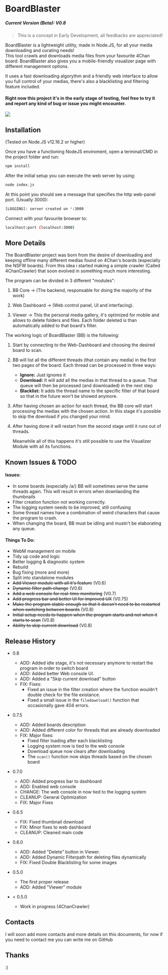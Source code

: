 # BoardBlaster

##### Current Version (Beta): V0.8

> This is a concept in Early Development, all feedbacks are appreciated!

BoardBlaster is a lightweight utility, made in Node.JS, for all your media downloading and curating needs! \
This tool crawls and downloads media files from your favourite 4Chan board. BoardBlaster also gives you a mobile-friendly visualizer page with different management options.

It uses a fast downloading algorythm and a friendly web interface to allow you full control of your medias, there's also a blacklisting and filtering feature included.

#### Right now this project it's in the early stage of testing, feel free to try it and report any kind of bug or issue you might encounter.







![](header.png)

## Installation

(Tested on Node.JS v12.16.2 or higher)

Once you have a functioning NodeJS enviroment, open a terminal/CMD in the project folder and run:

```sh
npm install
```

After the initial setup you can execute the web server by using:

```sh
node index.js
```

At this point you should see a message that specifies the http web-panel port. (Usually 3000):

```sh
[LOGGING]: server created on *:3000
```

Connect with your favourite browser to:
```sh
localhost:port (localhost:3000)
```



## More Details

The BoardBlaster project was born from the desire of downloading and keeping offline many different medias found on 4Chan's boards (especially the NSFW boards). From this idea i started making a simple crawler (Called 4ChanCrawler) that soon evolved in something much more interesting.

The program can be divided in 3 different "modules":

1. BB Core -> (The backend, responsable for doing the majority of the work)
2. Web Dashboard -> (Web control panel, UI and interfacing).

3. Viewer -> This the personal media gallery, it's optimized for mobile and allows to delete folders and files. Each folder deleted is than automatically added to that board's filter.


The working logic of BoardBlaster (BB) is the following:

1. Start by connecting to the Web-Dashboard and choosing the desired board to scan.
2. BB will list all the different threads (that contain any media) in the first two pages of the board. Each thread can be processed in three ways: 
    * **Ignore:** Just ignores it
    * **Download:** It will add all the medias in that thread to a queue. That queue will then be processed (and downloaded) in the next step 
    * **Blacklist:** It adds the thread name to the specific filter of that board so that in the future won't be showed anymore.
3. After having chosen an action for each thread, the BB core will start processing the medias with the chosen action. In this stage it's possible to skip the download if you changed your mind.
4. After having done it will restart from the second stage until it runs out of threads.

    Meanwhile all of this happens it's still possible to use the Visualizer Module with all its functions.






## Known Issues & TODO
#### Issues:
* In some boards (especially /a/) BB will sometimes serve the same threads again. This will result in errors when downlaoding the thumbnails
* Filter creation function not working correctly.
* The logging system needs to be improved, still confusing
* Some thread names have a combination of weird characters that cause the program to crash.
* When changing the board, BB must be idling and mustn't be elaborating any queue.

#### Things To Do:
* WebM management on mobile
* Tidy up code and logic
* Better logging & diagnostic system
* Rebuild
* Bug fixing (more and more)
* Split into standalone modules
* ~~Add Viewer module with all it's feature~~ (V0.6)
* ~~Dynamic filter path change~~ (V0.6)
* ~~Add a web console for real-time monitoring~~ (V0.7)
* ~~Add progress bar and better UI for improved UX~~ (V0.75)
* ~~Make the program stable enough so that it doesn't need to be restarted when switching between boards~~ (V0.8)
* ~~Initial setup needs to happen when the program starts and not when it starts to scan~~ (V0.8)
* ~~Ability to skip current download~~ (V0.8)







## Release History

* 0.8
    + ADD: Added idle stage, it's not necessary anymore to restart the program in order to switch board
    + ADD: Added better Web console UI.
    + ADD: Added a "Skip current download" button
    + FIX: Fixes:
        * Fixed an issue in the filter creation where the function wouldn't double check for the file existance.
        * Fixed a small issue in the `filedownload()` function that occasionally gave 404 errors.

* 0.7.5
    + ADD: Added boards description
    + ADD: Added different color for threads that are already downloaded
    + FIX: Major fixes:
        * Fixed filter loading after each blacklisting
        * Logging system now is tied to the web console
        * Download queue now clears after downloading
        * The `scan()` function now skips threads based on the chosen board

* 0.7.0
    + ADD: Added progress bar to dashboard
    + ADD: Enabled web console
    + CHANGE: The web console in now tied to the logging system
    + CLEANUP: General Optimization
    + FIX:  Major Fixes
* 0.6.5
    * FIX: Fixed thumbnail download
    * FIX: Minor fixes to web dashboard
    * CLEANUP: Cleaned main code
* 0.6.0
    * ADD: Added "Delete" button in Viewer.
    * ADD: Added Dynamic Filterpath for deleting files dynamically
    * FIX: Fixed Double Blacklisting for some images
* 0.5.0
    * The first proper release
    * ADD: Added "Viewer" module
* < 0.5.0
    * Work in progress (4ChanCrawler)

## Contacts

I will soon add more contacts and more details on this documents, for now if you need to contact me you can write me on GitHub

## Thanks

:)

